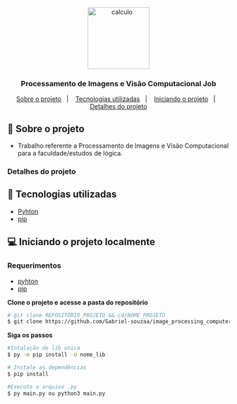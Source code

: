 <div align="center">
	 <img alt="calculo" align="center" src="https://i.pinimg.com/originals/6e/eb/df/6eebdf642e4b2e838c150f9526b99e02.jpg" width="140px">
</div>

<div align="center">
  <h3>
    Processamento de Imagens e Visão Computacional Job
  </h3>

  <p>
    <a href="#-sobre-o-projeto">Sobre o projeto</a>&nbsp;&nbsp;&nbsp;|&nbsp;&nbsp;&nbsp;
    <a href="#-tecnologias-utilizadas"> Tecnologias utilizadas</a>&nbsp;&nbsp;&nbsp;|&nbsp;&nbsp;&nbsp;
    <a href="#-iniciando-o-projeto">Iniciando o projeto</a>&nbsp;&nbsp;&nbsp;|&nbsp;&nbsp;&nbsp;
    <a href="#-detalhes-do-projeto">Detalhes do projeto</a>
  </p>
</div>

## 📘 Sobre o projeto

- <p>Trabalho referente a Processamento de Imagens e Visão Computacional para a faculdade/estudos de lógica.</p>


### Detalhes do projeto

## 🚀 Tecnologias utilizadas

- [Pyhton](https://www.python.org/ 'Pyhton')
- [pip](https://pypi.org/project/pip/ 'pip')

## 💻 Iniciando o projeto localmente

### Requerimentos

- [pyhton](https://www.python.org/)
- [pip](https://pypi.org/project/pip/)

**Clone o projeto e acesse a pasta do repositório**

```bash
# git clone REPOSITÓRIO_PROJETO && cd/NOME_PROJETO
$ git clone https://github.com/Gabriel-souzaa/image_processing_computer_vision_job.git && cd image_processing_computer_vision_job
```

**Siga os passos**

```bash
#Intalação de lib unica
$ py -m pip install -U nome_lib

# Instale as dependências
$ pip install

#Execute o arquivo .py
$ py main.py ou python3 main.py
```
